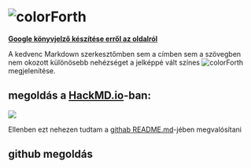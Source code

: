 # ![colorForth](https://vectr.com/zgroska/b2XSTwfOpO.svg?width=469&height=48&select=b2XSTwfOpOpage0)
[**Google könyvjelző készítése erről az oldalról**](http://www.google.com/bookmarks/mark?op=edit&bkmk=https://github.com/zgroska/colorForth&title=colorForth%20újrafelfedezése&annotation=A%20colorForth-ban%20a%20színezés%20alapvető%20jelentőségű,%20ezért%20akarom%20megjeleníteni%20a%20jelképpé%20vált%20színes%20colorForth%20feliratot.&labels=colorForth,Forth,hu)

A kedvenc Markdown szerkesztőmben sem a címben sem a szövegben nem okozott különösebb nehézséget a jelképpé vált színes 
![colorForth](https://vectr.com/zgroska/b2XSTwfOpO.svg?width=88.5&height=24&select=g6w1W6iIqO) megjelenítése.

## megoldás a [HackMD.io](https://hackmd.io/@zgroska/HyT40E8PI)-ban:

![](https://i.imgur.com/ZRVYdvf.png)

Ellenben ezt nehezen tudtam a [githab README.md](https://github.com/zgroska/colorForth/blob/master/README.md)-jében megvalósítani

## github megoldás

